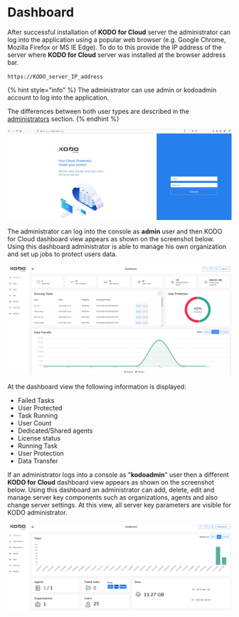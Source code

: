 # Dashboard

After successful installation of **KODO for Cloud** server the administrator can log into the application using a popular web browser \(e.g. Google Chrome, Mozilla Firefox or MS IE Edge\). To do to this provide the IP address of the server where **KODO for Cloud** server was installed at the browser address bar. 

`https://KODO_server_IP_address`

{% hint style="info" %}
The administrator can use admin or kodoadmin account to log into the application. 

The differences between both user types are described in the [administrators](../deployment/users.md) section. 
{% endhint %}

![](../.gitbook/assets/kodo-administrator-dashboard%20%281%29.jpg)

The administrator can log into the console as **admin** user and then KODO for Cloud dashboard view appears as shown on the screenshot below. Using this dashboard administrator is able to manage his own organization and set up jobs to protect users data.

![](../.gitbook/assets/kodo-administrator-dashboard02%20%281%29.jpg)

At the dashboard view the following information is displayed:

* Failed Tasks
* User Protected
* Task Running
* User Count
* Dedicated/Shared agents
* License status 
* Running Task
* User Protection
* Data Transfer

If an administrator logs into a console as "**kodoadmin**" user then a different **KODO for Cloud** dashboard view appears as shown on the screenshot below.  Using this dashboard an administrator can add, delete, edit and manage server key components such as organizations, agents and also change server settings. At this view, all server key parameters are visible for KODO administrator. 

![](../.gitbook/assets/kodo-cloud-administrator-dashboard03.jpg)

